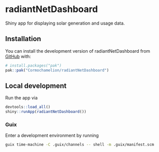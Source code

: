 
<!-- README.md is generated from README.Rmd. Please edit that file -->

# radiantNetDashboard

<!-- badges: start -->
<!-- badges: end -->

Shiny app for displaying solar generation and usage data.

## Installation

You can install the development version of radiantNetDashboard from
[GitHub](https://github.com/) with:

``` r
# install.packages("pak")
pak::pak("Cormochamelion/radiantNetDashboard")
```

## Local development

Run the app via

``` r
devtools::load_all()
shiny::runApp(radiantNetDashboard())
```

### Guix

Enter a development environment by running

``` sh
guix time-machine -C .guix/channels -- shell -m .guix/manifest.scm
```
